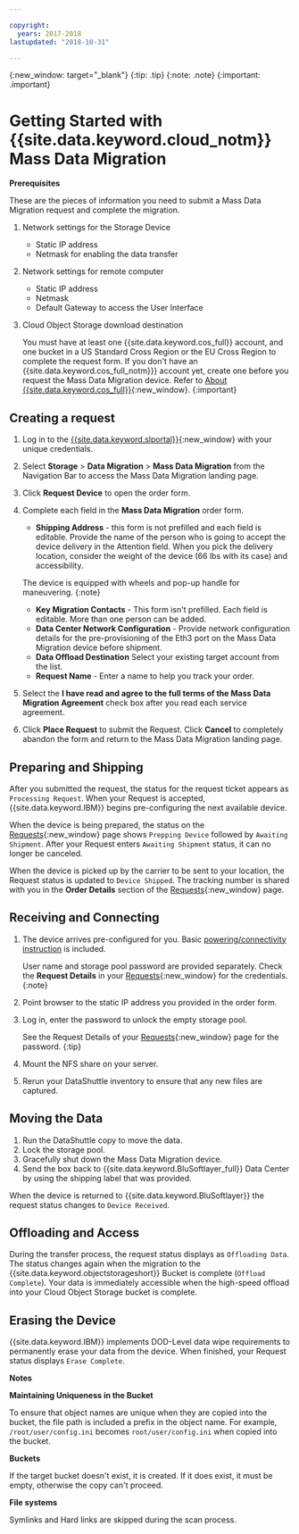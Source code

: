 ```yaml
---

copyright:
  years: 2017-2018
lastupdated: "2018-10-31"

---
```

{:new_window: target="_blank"}
{:tip: .tip}
{:note: .note}
{:important: .important}

# Getting Started with {{site.data.keyword.cloud_notm}} Mass Data Migration

**Prerequisites**

These are the pieces of information you need to submit a Mass Data Migration request and complete the migration.

1. Network settings for the Storage Device
   - Static IP address
   - Netmask for enabling the data transfer
2. Network settings for remote computer
   - Static IP address
   - Netmask
   - Default Gateway to access the User Interface
3. Cloud Object Storage download destination <br/>
   
   You must have at least one {{site.data.keyword.cos_full}} account, and one bucket in a US Standard Cross Region or the EU Cross Region to complete the request form. If you don't have an {{site.data.keyword.cos_full_notm}}} account yet, create one before you request the Mass Data Migration device. Refer to [About {{site.data.keyword.cos_full}}](https://console.bluemix.net/docs/services/cloud-object-storage/about-cos.html){:new_window}.
   {:important}

## Creating a request

1. Log in to the [{{site.data.keyword.slportal}}](https://control.softlayer.com/){:new_window} with your unique credentials.
2. Select **Storage** > **Data Migration** > **Mass Data Migration** from the Navigation Bar to access the Mass Data Migration landing page.
3. Click **Request Device** to open the order form.
4. Complete each field in the **Mass Data Migration** order form.
   - **Shipping Address** - this form is not prefilled and each field is editable. Provide the name of the person who is going to accept the device delivery in the Attention field. When you pick the delivery location, consider the weight of the device (66 lbs with its case) and accessibility.
   
   The device is equipped with wheels and pop-up handle for maneuvering.
   {:note}

   - **Key Migration Contacts** - This form isn't prefilled. Each field is editable. More than one person can be added.
   - **Data Center Network Configuration** - Provide network configuration details for the pre-provisioning of the Eth3 port on the Mass Data Migration device before shipment.
   - **Data Offload Destination** Select your existing target account from the list.
   - **Request Name** - Enter a name to help you track your order.
5. Select the **I have read and agree to the full terms of the Mass Data Migration Agreement** check box after you read each service agreement.
6. Click **Place Request** to submit the Request. Click **Cancel** to completely abandon the form and return to the Mass Data Migration landing page.


## Preparing and Shipping

After you submitted the request, the status for the request ticket appears as `Processing Request`. When your Request is accepted, {{site.data.keyword.IBM}} begins pre-configuring the next available device.

When the device is being prepared, the status on the [Requests](https://control.softlayer.com/storage/mdms){:new_window} page shows `Prepping Device` followed by `Awaiting Shipment`. After your Request enters `Awaiting Shipment` status, it can no longer be canceled.

When the device is picked up by the carrier to be sent to your location, the Request status is updated to `Device Shipped`. The tracking number is shared with you in the **Order Details** section of the [Requests](https://control.softlayer.com/storage/mdms){:new_window} page.


## Receiving and Connecting

1. The device arrives pre-configured for you. Basic [powering/connectivity instruction](user-instructions.html) is included. <br/>
  
   User name and storage pool password are provided separately. Check the **Request Details** in your [Requests](https://control.softlayer.com/storage/mdms){:new_window} for the credentials.
   {:note}
2. Point browser to the static IP address you provided in the order form.
3. Log in, enter the password to unlock the empty storage pool. <br/>
   
   See the Request Details of your [Requests](https://control.softlayer.com/storage/mdms){:new_window} page for the password.
   {:tip}
4. Mount the NFS share on your server.
5. Rerun your DataShuttle inventory to ensure that any new files are captured.

## Moving the Data
1. Run the DataShuttle copy to move the data.
2. Lock the storage pool.
3. Gracefully shut down the Mass Data Migration device.
4. Send the box back to {{site.data.keyword.BluSoftlayer_full}} Data Center by using the shipping label that was provided.

When the device is returned to {{site.data.keyword.BluSoftlayer}} the request status changes to `Device Received`.

## Offloading and Access

During the transfer process, the request status displays as `Offloading Data`. The status changes again when the migration to the {{site.data.keyword.objectstorageshort}} Bucket is complete (`Offload Complete`). Your data is immediately accessible when the high-speed offload into your Cloud Object Storage bucket is complete.

## Erasing the Device

{{site.data.keyword.IBM}} implements DOD-Level data wipe requirements to permanently erase your data from the device. When finished, your Request status displays `Erase Complete`.

**Notes**

**Maintaining Uniqueness in the Bucket**

To ensure that object names are unique when they are copied into the bucket, the file path is included a prefix in the object name. For example, `/root/user/config.ini` becomes  `root/user/config.ini` when copied into the bucket.

**Buckets**

If the target bucket doesn't exist, it is created. If it does exist, it must be empty, otherwise the copy can't proceed.  

**File systems**

Symlinks and Hard links are skipped during the scan process.
